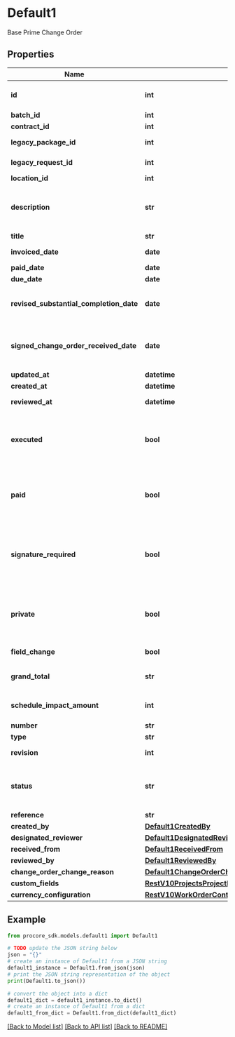# Default1

Base Prime Change Order

## Properties

Name | Type | Description | Notes
------------ | ------------- | ------------- | -------------
**id** | **int** | Prime Change Order ID | [optional] 
**batch_id** | **int** | Batch ID | [optional] 
**contract_id** | **int** | Contract ID | [optional] 
**legacy_package_id** | **int** | Legacy Package ID | [optional] 
**legacy_request_id** | **int** | Legacy Request ID | [optional] 
**location_id** | **int** | Location ID | [optional] 
**description** | **str** | Description of the Prime Change Order | [optional] 
**title** | **str** | Title | [optional] 
**invoiced_date** | **date** | Invoiced date | [optional] 
**paid_date** | **date** | Paid date | [optional] 
**due_date** | **date** | Due date | [optional] 
**revised_substantial_completion_date** | **date** | Revised substantial completion date | [optional] 
**signed_change_order_received_date** | **date** | Signed change order received date | [optional] 
**updated_at** | **datetime** |  | [optional] 
**created_at** | **datetime** | Created at | [optional] 
**reviewed_at** | **datetime** | Approved date | [optional] 
**executed** | **bool** | Whether or not the Prime Change Order is executed | [optional] 
**paid** | **bool** | Whether or not the Prime Change Order is paid | [optional] 
**signature_required** | **bool** | Whether or not a signature is required on the Prime Change Order | [optional] 
**private** | **bool** | Only show this Contract to Admins and specific Accessors | [optional] 
**field_change** | **bool** | Field change | [optional] 
**grand_total** | **str** | Total including markup | [optional] 
**schedule_impact_amount** | **int** | Schedule impact in days | [optional] 
**number** | **str** | Number | [optional] 
**type** | **str** | Type | [optional] 
**revision** | **int** | Revision number | [optional] 
**status** | **str** | The status of the Prime Change Order | [optional] 
**reference** | **str** | Reference | [optional] 
**created_by** | [**Default1CreatedBy**](Default1CreatedBy.md) |  | [optional] 
**designated_reviewer** | [**Default1DesignatedReviewer**](Default1DesignatedReviewer.md) |  | [optional] 
**received_from** | [**Default1ReceivedFrom**](Default1ReceivedFrom.md) |  | [optional] 
**reviewed_by** | [**Default1ReviewedBy**](Default1ReviewedBy.md) |  | [optional] 
**change_order_change_reason** | [**Default1ChangeOrderChangeReason**](Default1ChangeOrderChangeReason.md) |  | [optional] 
**custom_fields** | [**RestV10ProjectsProjectIdVisitorLogsGet200ResponseInnerCustomFields**](RestV10ProjectsProjectIdVisitorLogsGet200ResponseInnerCustomFields.md) |  | [optional] 
**currency_configuration** | [**RestV10WorkOrderContractsGet200ResponseInnerCurrencyConfiguration**](RestV10WorkOrderContractsGet200ResponseInnerCurrencyConfiguration.md) |  | [optional] 

## Example

```python
from procore_sdk.models.default1 import Default1

# TODO update the JSON string below
json = "{}"
# create an instance of Default1 from a JSON string
default1_instance = Default1.from_json(json)
# print the JSON string representation of the object
print(Default1.to_json())

# convert the object into a dict
default1_dict = default1_instance.to_dict()
# create an instance of Default1 from a dict
default1_from_dict = Default1.from_dict(default1_dict)
```
[[Back to Model list]](../README.md#documentation-for-models) [[Back to API list]](../README.md#documentation-for-api-endpoints) [[Back to README]](../README.md)


